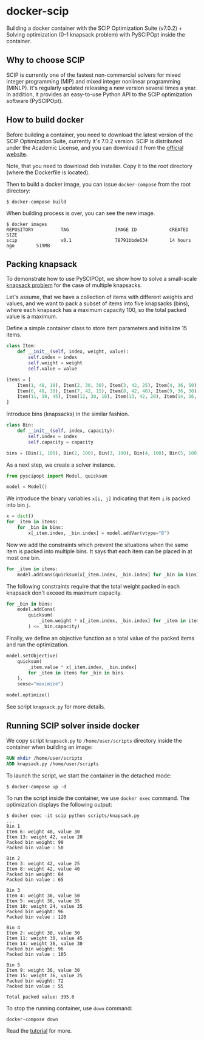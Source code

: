 # docker-scip

Building a docker container with the SCIP Optimization Suite (v7.0.2) + Solving optimization
(0-1 knapsack problem) with PySCIPOpt inside the container.

## Why to choose SCIP

SCIP is currently one of the fastest non-commercial solvers for mixed integer programming (MIP) and
mixed integer nonlinear programming (MINLP). It's regularly updated releasing a new version several times a year. 
In addition, it provides an easy-to-use Python API to the SCIP optimization software (PySCIPOpt). 

## How to build docker

Before building a container, you need to download the latest version of the SCIP Optimization Suite, currently 
it's 7.0.2 version. SCIP is distributed under the Academic License, and you can download it from the [official website](https://www.scipopt.org/index.php#download).

Note, that you need to download deb installer. Copy it to the root directory (where the Dockerfile is located).

Then to build a docker image, you can issue `docker-compose` from the root directory:

```shell
$ docker-compose build
```

When building process is over, you can see the new image.

```shell
$ docker images
REPOSITORY          TAG                 IMAGE ID            CREATED             SIZE
scip                v0.1                78791bbde634        14 hours ago        519MB
```

## Packing knapsack

To demonstrate how to use PySCIPOpt, we show how to solve a small-scale 
[knapsack problem](https://en.wikipedia.org/wiki/Knapsack_problem) for the case of multiple knapsacks.

Let's assume, that we have a collection of items with different weights and values, and we want to
pack a subset of items into five knapsacks (bins), where each knapsack has a maximum capacity 100, so the 
total packed value is a maximum.

Define a simple container class to store item parameters and initialize 15 items.

```python
class Item:
    def __init__(self, index, weight, value):
        self.index = index
        self.weight = weight
        self.value = value

items = [
    Item(1, 48, 10), Item(2, 30, 30), Item(3, 42, 25), Item(4, 36, 50), Item(5, 36, 35), 
    Item(6, 48, 30), Item(7, 42, 15), Item(8, 42, 40), Item(9, 36, 30), Item(10, 24, 35), 
    Item(11, 30, 45), Item(12, 30, 10), Item(13, 42, 20), Item(14, 36, 30), Item(15, 36, 25)
]
```

Introduce bins (knapsacks) in the similar fashion.

```python
class Bin:
    def __init__(self, index, capacity):
        self.index = index
        self.capacity = capacity

bins = [Bin(1, 100), Bin(2, 100), Bin(3, 100), Bin(4, 100), Bin(5, 100)]
```

As a next step, we create a solver instance.

```python
from pyscipopt import Model, quicksum

model = Model()
```

We introduce the binary variables `x[i, j]` indicating that item `i` is packed into bin `j`.

```python
x = dict()
for _item in items:
    for _bin in bins:
        x[_item.index, _bin.index] = model.addVar(vtype="B")
```

Now we add the constraints which prevent the situations when the same item is packed into multiple bins.
It says that each item can be placed in at most one bin.

```python
for _item in items:
    model.addCons(quicksum(x[_item.index, _bin.index] for _bin in bins) <= 1)
```

The following constraints require that the total weight packed in each knapsack don't exceed its maximum capacity.

```python
for _bin in bins:
    model.addCons(
        quicksum(
            _item.weight * x[_item.index, _bin.index] for _item in items
        ) <= _bin.capacity)
```

Finally, we define an objective function as a total value of the packed items and run the optimization.

```python
model.setObjective(
    quicksum(
        _item.value * x[_item.index, _bin.index]
        for _item in items for _bin in bins
    ), 
    sense="maximize")

model.optimize()
```

See script `knapsack.py` for more details.

## Running SCIP solver inside docker

We copy script `knapsack.py` to `/home/user/scripts` directory inside the container when building an image:

```dockerfile
RUN mkdir /home/user/scripts
ADD knapsack.py /home/user/scripts
```

To launch the script, we start the container in the detached mode:

```shell
$ docker-compose up -d
```

To run the script inside the container, we use `docker exec` command.
The optimization displays the following output:

```shell
$ docker exec -it scip python scripts/knapsack.py
...
Bin 1
Item 6: weight 48, value 30
Item 13: weight 42, value 20
Packed bin weight: 90
Packed bin value : 50

Bin 2
Item 3: weight 42, value 25
Item 8: weight 42, value 40
Packed bin weight: 84
Packed bin value : 65

Bin 3
Item 4: weight 36, value 50
Item 5: weight 36, value 35
Item 10: weight 24, value 35
Packed bin weight: 96
Packed bin value : 120

Bin 4
Item 2: weight 30, value 30
Item 11: weight 30, value 45
Item 14: weight 36, value 30
Packed bin weight: 96
Packed bin value : 105

Bin 5
Item 9: weight 36, value 30
Item 15: weight 36, value 25
Packed bin weight: 72
Packed bin value : 55

Total packed value: 395.0
```

To stop the running container, use `down` command:

```shell
docker-compose down
```

Read the [tutorial][1] for more.

[1]: https://viktorsapozhok.github.io/docker-scip-pyscipopt/ "How to install PySCIPOpt in a docker container"